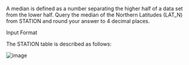 A median is defined as a number separating the higher half of a data set from the lower half. Query the median of the Northern Latitudes (LAT_N) from STATION and round your answer to 4 decimal places.

Input Format

The STATION table is described as follows:

![image](https://github.com/user-attachments/assets/145f8f3d-e796-4b7a-919c-7fff71b08475)
